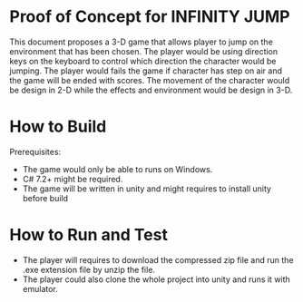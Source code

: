 # Proof of Concept for INFINITY JUMP 
This document proposes a 3-D game that allows player to jump on the environment that has been chosen. The player would be using direction keys on the keyboard to control which direction the character would be jumping. The player would fails the game if character has step on air and the game will be ended with scores. The movement of the character would be design in 2-D while the effects and environment would be design in 3-D.

# How to Build
Prerequisites:
- The game would only be able to runs on Windows.
- C# 7.2+ might be required.
- The game will be written in unity and might requires to install unity before build

# How to Run and Test
- The player will requires to download the compressed zip file and run the .exe extension file by unzip the file.
- The player could also clone the whole project into unity and runs it with emulator.

